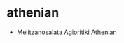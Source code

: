 # athenian

 * [Melitzanosalata Agioritiki Athenian](index/m/melitzanosalata-agioritiki-athenian.json)
